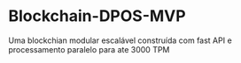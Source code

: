 # Blockchain-DPOS-MVP
Uma blockchian modular escalável construída com fast API e processamento paralelo para ate 3000 TPM
